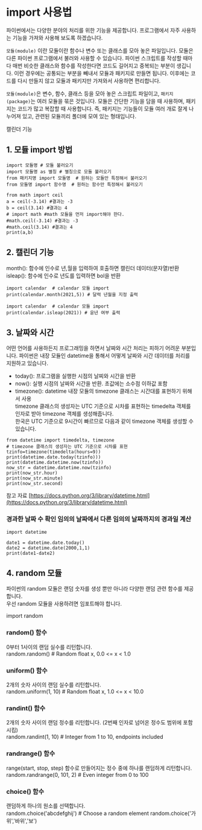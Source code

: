 # import 사용법  

파이썬에서는 다양한 분야의 처리를 위한 기능을 제공합니다.
프로그램에서 자주 사용하는 기능을 가져와 사용해 보도록 하겠습니다. 

`모듈(module)` 이란
모듈이란 함수나 변수 또는 클래스를 모아 놓은 파일입니다.
모듈은 다른 파이썬 프로그램에서 불러와 사용할 수 있습니다. 파이썬 스크립트를 작성할 때마다 매번 비슷한 클래스와 함수를 작성한다면 코드도 길어지고 중복되는 부분이 생깁니다. 이런 경우에는 공통되는 부분을 빼내서 모듈과 패키지로 만들면 됩니다. 이후에는 코드를 다시 만들지 않고 모듈과 패키지만 가져와서 사용하면 편리합니다.

`모듈(module)`은 변수, 함수, 클래스 등을 모아 놓은 스크립트 파일이고, `패키지(package)`는 여러 모듈을 묶은 것입니다. 모듈은 간단한 기능을 담을 때 사용하며, 패키지는 코드가 많고 복잡할 때 사용합니다. 즉, 패키지는 기능들이 모듈 여러 개로 잘게 나누어져 있고, 관련된 모듈끼리 폴더에 모여 있는 형태입니다.

캘린더 기능

## 1. 모듈 import 방법
```
import 모듈명 # 모듈 불러오기
import 모듈명 as 별칭 # 별칭으로 모듈 불러오기
from 패키지명 import 모듈명  # 원하는 모듈만 특정해서 불러오기
from 모듈명 import 함수명  # 원하는 함수만 특정해서 불러오기 
```
```
from math import ceil
a = ceil(-3.14) #결과는 -3
b = ceil(3.14) #결과는 4
# import math #math 모듈을 먼저 import해야 한다.
#math.ceil(-3.14) #결과는 -3
#math.ceil(3.14) #결과는 4
print(a,b)
```
## 2. 캘린더 기능  
month(): 함수에 인수로 년,월을 입력하여 호출하면 캘린더 데이터(문자열)반환  
isleap(): 함수에 인수로 년도를 입력하면 bol을 반환  
```
import calendar  # calendar 모듈 import
print(calendar.month(2021,5)) # 달력 년월을 지정 출력
```
```
import calendar  # calendar 모듈 import
print(calendar.isleap(2021)) # 윤년 여부 출력
```
## 3. 날짜와 시간  

어떤 언어를 사용하든지 프로그래밍을 하면서 날짜와 시간 처리는 피하기 어려운 부분입니다. 파이썬은 내장 모듈인 datetime을 통해서 어떻게 날짜와 시간 데이터를 처리를 지원하고 있습니다.

* today(): 프로그램을 실행한 시점의 날찌와 시간을 반환  
* now(): 실행 시점의 날짜와 시간을 반환. 초값에는 소수점 이하값 포함  
* timezone(): datetime 내장 모듈의 timezone 클래스는 시간대를 표현하기 위해서 사용   
timezone 클래스의 생성자는 UTC 기준으로 시차를 표현하는 timedelta 객체를 인자로 받아 timezone 객체를 생성해줍니다.  
한국은 UTC 기준으로 9시간이 빠르므로 다음과 같이 timezone 객체를 생성할 수 있습니다.  
```
from datetime import timedelta, timezone
# timezone 클래스의 생성자는 UTC 기준으로 시차를 표현
tzinfo=timezone(timedelta(hours=9))
print(datetime.date.today(tzinfo)))
print(datetime.datetime.now(tzinfo))
now_str = datetime.datetime.now(tzinfo)
print(now_str.hour)
print(now_str.minute)
print(now_str.second)
```
참고 자료 [https://docs.python.org/3/library/datetime.html](https://docs.python.org/3/library/datetime.html)  

### 경과한 날짜 수 확인 임의의 날짜에서 다른 임의의 날짜까지의 경과일 계산  
```
import datetime 

date1 = datetime.date.today()
date2 = datetime.date(2000,1,1)
print(date1-date2)
```

## 4. random 모듈
파이썬의 random 모듈은 랜덤 숫자를 생성 뿐만 아니라 다양한 랜덤 관련 함수를 제공합니다.  
우선 random 모듈을 사용하려면 임포트해야 합니다.

import random

### random() 함수  
0부터 1사이의 랜덤 실수를 리턴합니다.  
random.random() # Random float x, 0.0 <= x < 1.0

### uniform() 함수  
2개의 숫자 사이의 랜덤 실수를 리턴합니다.  
random.uniform(1, 10) # Random float x, 1.0 <= x < 10.0

### randint() 함수  
2개의 숫자 사이의 랜덤 정수를 리턴합니다. (2번째 인자로 넘어온 정수도 범위에 포함시킴)  
random.randint(1, 10) # Integer from 1 to 10, endpoints included

### randrange() 함수
range(start, stop, step) 함수로 만들어지는 정수 중에 하나를 랜덤하게 리턴합니다.  
random.randrange(0, 101, 2) # Even integer from 0 to 100

### choice() 함수  
랜덤하게 하나의 원소를 선택합니다.   
random.choice('abcdefghij') # Choose a random element random.choice('가위','바위','보')

